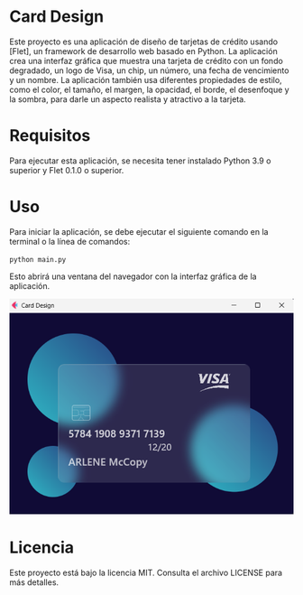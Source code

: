 # Card Design
Este proyecto es una aplicación de diseño de tarjetas de crédito usando [Flet], un framework de desarrollo web basado en Python. La aplicación crea una interfaz gráfica que muestra una tarjeta de crédito con un fondo degradado, un logo de Visa, un chip, un número, una fecha de vencimiento y un nombre. La aplicación también usa diferentes propiedades de estilo, como el color, el tamaño, el margen, la opacidad, el borde, el desenfoque y la sombra, para darle un aspecto realista y atractivo a la tarjeta.

# Requisitos
Para ejecutar esta aplicación, se necesita tener instalado Python 3.9 o superior y Flet 0.1.0 o superior.

# Uso
Para iniciar la aplicación, se debe ejecutar el siguiente comando en la terminal o la línea de comandos:

`python main.py`

Esto abrirá una ventana del navegador con la interfaz gráfica de la aplicación.

![imagen de la tarjeta](https://github.com/Lifimastar/card-design/blob/main/assets/card.png)

# Licencia
Este proyecto está bajo la licencia MIT. Consulta el archivo LICENSE para más detalles.
